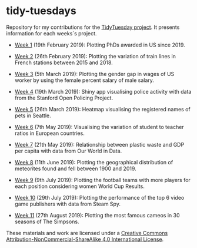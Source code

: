 # tidy-tuesdays


Repository for my contributions for the [TidyTuesday project](https://github.com/rfordatascience/tidytuesday). It presents information for each weeks´s project.

- [Week 1](https://github.com/edugonzaloalmorox/tidy-tuesdays/tree/master/week_19_02_2019) (19th February 2019): Plotting PhDs awarded in US since 2019.

- [Week 2](https://github.com/rfordatascience/tidytuesday/tree/master/data/2019/2019-02-26) (26th February 2019): Plotting the variation of train lines in French stations between 2015 and 2018.

- [Week 3](https://github.com/rfordatascience/tidytuesday/tree/master/data/2019/2019-03-05) (5th March 2019): Plotting the gender gap in wages of US worker by using the female percent salary of male salary.

- [Week 4](https://github.com/rfordatascience/tidytuesday/tree/master/data/2019/2019-03-19) (19th March 2019): Shiny app visualising police activity with data from the Stanford Open Policing Project.

- [Week 5](https://github.com/rfordatascience/tidytuesday/tree/master/data/2019/2019-03-26) (26th March 2019): Heatmap visualising the registered names of pets in Seattle.

- [Week 6](https://github.com/rfordatascience/tidytuesday/tree/master/data/2019/2019-05-07) (7th May 2019): Visualising the variation of student to teacher ratios in European countries. 

- [Week 7](https://github.com/rfordatascience/tidytuesday/tree/master/data/2019/2019-05-21) (21th May 2019): Relationship between plastic waste and GDP per capita with data from Our World in Data. 

- [Week 8](https://github.com/rfordatascience/tidytuesday/tree/master/data/2019/2019-06-11) (11th June 2019): Plotting the geographical distribution of meteorites found and fell between 1900 and 2019. 

- [Week 9](https://github.com/rfordatascience/tidytuesday/tree/master/data/2019/2019-07-09) (9th July 2019): Plotting the football teams with more players for each position considering women World Cup Results. 

- [Week 10](https://github.com/rfordatascience/tidytuesday/tree/master/data/2019/2019-07-30) (29th July 2019): Plotting the performance of the top 6 video game publishers with data from Steam Spy.

- [Week 11](https://github.com/rfordatascience/tidytuesday/tree/master/data/2019/2019-08-27) (27th August 2019): Plotting the most famous cameos in 30 seasons of The Simpsons. 


These materials and work are licensed under a [Creative Commons Attribution-NonCommercial-ShareAlike 4.0 International License](https://creativecommons.org/licenses/by-nc-sa/4.0/).

